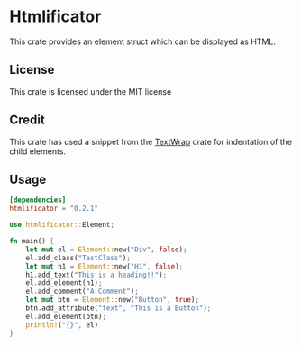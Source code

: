 # Htmlificator

This crate provides an element struct which can be displayed as HTML.

## License
This crate is  licensed under the MIT license

## Credit
This crate has used a snippet from the [TextWrap](https://crates.io/crates/textwrap) crate for indentation of the child elements.

## Usage
```toml
[dependencies]
htmlificator = "0.2.1"

```

```rust
use htmlificator::Element;

fn main() {
    let mut el = Element::new("Div", false);
    el.add_class("TestClass");
    let mut h1 = Element::new("H1", false);
    h1.add_text("This is a heading!!");
    el.add_element(h1);
    el.add_comment("A Comment");
    let mut btn = Element::new("Button", true);
    btn.add_attribute("text", "This is a Button");
    el.add_element(btn);
    println!("{}", el)
}
```
